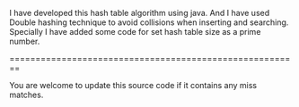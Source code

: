 I have developed this hash table algorithm using java.
And I have used Double hashing technique to avoid collisions when inserting and searching.
Specially I have added some code for set hash table size as a prime number.

========================================================

You are welcome to update this source code if it contains any miss matches.
